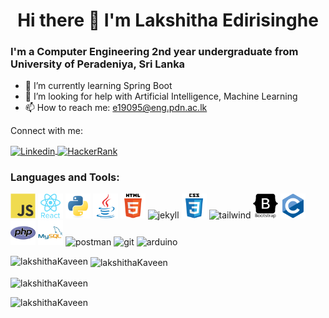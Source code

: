 <h1 align="center"> Hi there 👋 I'm Lakshitha Edirisinghe </h1>
<h3>I'm a <b>Computer Engineering</b> 2nd year undergraduate from University of Peradeniya, Sri Lanka</h3>


- 🌱 I’m currently learning Spring Boot
- 🤔 I’m looking for help with Artificial Intelligence, Machine Learning
- 📫 How to reach me: e19095@eng.pdn.ac.lk

Connect with me:
<p>
<a href="https://www.linkedin.com/in/lakshitha-edirisinghe-128633244/">
  <img align="center" src="https://raw.githubusercontent.com/rahuldkjain/github-profile-readme-generator/master/src/images/icons/Social/linked-in-alt.svg" alt="Linkedin" height="30" width="40" />
</a>
<a href="https://www.hackerrank.com/e19095?hr_r=1">
  <img align="center" src="https://raw.githubusercontent.com/rahuldkjain/github-profile-readme-generator/master/src/images/icons/Social/hackerrank.svg" alt="HackerRank" height="30" width="40" /></a>
</p>

<h3 align="left">Languages and Tools:</h3>
<p align="left"> 
<!---Javascript--> 
<img src="https://raw.githubusercontent.com/devicons/devicon/master/icons/javascript/javascript-original.svg" alt="javascript" width="40" height="40"/>
<!---React--> 
<img src="https://raw.githubusercontent.com/devicons/devicon/master/icons/react/react-original-wordmark.svg" alt="react" width="40" height="40"/> 
<!---Python--> 
<img src="https://raw.githubusercontent.com/devicons/devicon/master/icons/python/python-original.svg" alt="python" width="40" height="40"/> 
<!---Java--> 
<img src="https://raw.githubusercontent.com/devicons/devicon/master/icons/java/java-original.svg" alt="java" width="40" height="40"/>
<!---HTML--> 
<img src="https://raw.githubusercontent.com/devicons/devicon/master/icons/html5/html5-original-wordmark.svg" alt="html5" width="40" height="40"/> 
<!---Jekyll--> 
<img src="https://www.vectorlogo.zone/logos/jekyllrb/jekyllrb-icon.svg" alt="jekyll" width="40" height="40"/> 
<!---CSS--> 
<img src="https://raw.githubusercontent.com/devicons/devicon/master/icons/css3/css3-original-wordmark.svg" alt="css3" width="40" height="40"/> 
<!---Tailwind CSS-->
<img src="https://www.vectorlogo.zone/logos/tailwindcss/tailwindcss-icon.svg" alt="tailwind" width="40" height="40"/>
<!---Bootstrap-->
<img src="https://raw.githubusercontent.com/devicons/devicon/master/icons/bootstrap/bootstrap-plain-wordmark.svg" alt="bootstrap" width="40" height="40"/> 
<!---C-->  
<img src="https://raw.githubusercontent.com/devicons/devicon/master/icons/c/c-original.svg" alt="c" width="40" height="40"/> 
<!---php-->
<img src="https://raw.githubusercontent.com/devicons/devicon/master/icons/php/php-original.svg" alt="php" width="40" height="40"/> 
<!---MySQL-->
<img src="https://raw.githubusercontent.com/devicons/devicon/master/icons/mysql/mysql-original-wordmark.svg" alt="mysql" width="40" height="40"/>
<!---Postman-->
<img src="https://www.vectorlogo.zone/logos/getpostman/getpostman-icon.svg" alt="postman" width="40" height="40"/> 
<!---Git-->
<img src="https://www.vectorlogo.zone/logos/git-scm/git-scm-icon.svg" alt="git" width="40" height="40"/> 
<!---Arduino-->
<img src="https://cdn.worldvectorlogo.com/logos/arduino-1.svg" alt="arduino" width="40" height="40"/> 


</p>

<p><img align="left" src="https://github-readme-stats.vercel.app/api/top-langs/?username=lakshithaKaveen" alt="lakshithaKaveen" /></p>
<p>&nbsp;<img align="center" src="https://github-readme-stats.vercel.app/api?username=lakshithaKaveen&show_icons=true&locale=en" alt="lakshithaKaveen" /></p>
<p><img align="center" src="https://github-readme-streak-stats.herokuapp.com/?user=lakshithaKaveen&" alt="lakshithaKaveen" /></p>
<p align="left"> <img src="https://komarev.com/ghpvc/?username=lakshithaKaveen&label=Profile%20views&color=0e75b6&style=flat" alt="lakshithaKaveen" /> </p>
